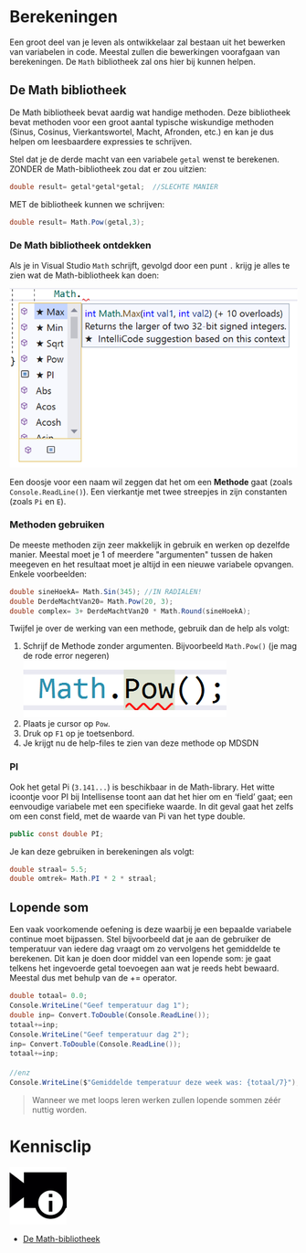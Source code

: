 
# Berekeningen

Een groot deel van je leven als ontwikkelaar zal bestaan uit het bewerken van variabelen in code. Meestal zullen die bewerkingen voorafgaan van berekeningen. De ``Math`` bibliotheek zal ons hier bij kunnen helpen.


## De Math bibliotheek
De Math bibliotheek bevat aardig wat handige methoden. Deze bibliotheek bevat methoden voor een groot aantal typische wiskundige methoden (Sinus, Cosinus, Vierkantswortel, Macht, Afronden, etc.) en kan je dus helpen om leesbaardere expressies te schrijven.

Stel dat je de derde macht van een variabele ``getal`` wenst te berekenen. ZONDER de Math-bibliotheek zou dat er zou uitzien:
```csharp
double result= getal*getal*getal;  //SLECHTE MANIER
```

MET de bibliotheek kunnen we schrijven:
```csharp
double result= Math.Pow(getal,3);
```

### De Math bibliotheek ontdekken

Als je in Visual Studio ``Math`` schrijft, gevolgd door een punt ``.`` krijg je alles te zien wat de Math-bibliotheek kan doen:


![](../assets/4_methoden/methoden3.png)


Een doosje voor een naam wil zeggen dat het om een **Methode** gaat (zoals ``Console.ReadLine()``). Een vierkantje met twee streepjes in zijn constanten (zoals ``Pi`` en ``E``).

### Methoden gebruiken

De meeste methoden zijn zeer makkelijk in gebruik en werken op dezelfde manier. Meestal moet je 1 of meerdere "argumenten" tussen de haken meegeven en het resultaat moet je altijd in een nieuwe variabele opvangen. Enkele voorbeelden:
```csharp
double sineHoekA= Math.Sin(345); //IN RADIALEN!
double DerdeMachtVan20= Math.Pow(20, 3);
double complex= 3+ DerdeMachtVan20 * Math.Round(sineHoekA);
```

Twijfel je over de werking van een methode, gebruik dan de help als volgt:

1. Schrijf de Methode zonder argumenten. Bijvoorbeeld ``Math.Pow()`` (je mag de rode error negeren) ![](../assets/4_methoden/math.png)
2. Plaats je cursor op ``Pow``.
3. Druk op ``F1`` op je toetsenbord.
4. Je krijgt nu de help-files te zien van deze methode op MDSDN

### PI

Ook het getal Pi  (``3.141...``) is beschikbaar in de Math-library. Het witte icoontje voor PI bij Intellisense toont aan dat het hier om en ‘field’ gaat; een eenvoudige variabele met een specifieke waarde. In dit geval gaat het zelfs om een const field, met de waarde van Pi van het type double.

```csharp
public const double PI;
```

Je kan deze gebruiken in berekeningen als volgt:
```csharp
double straal= 5.5;
double omtrek= Math.PI * 2 * straal;
```

## Lopende som
Een vaak voorkomende oefening is deze waarbij je een bepaalde variabele continue moet bijpassen. Stel bijvoorbeeld dat je aan de gebruiker de temperatuur van iedere dag vraagt om zo vervolgens het gemiddelde te berekenen. Dit kan je doen door middel van een lopende som: je gaat telkens het ingevoerde getal toevoegen aan wat je reeds hebt bewaard. Meestal dus met behulp van de += operator.

```csharp
double totaal= 0.0;
Console.WriteLine("Geef temperatuur dag 1");
double inp= Convert.ToDouble(Console.ReadLine());
totaal+=inp;
Console.WriteLine("Geef temperatuur dag 2");
inp= Convert.ToDouble(Console.ReadLine());
totaal+=inp;

//enz
Console.WriteLine($"Gemiddelde temperatuur deze week was: {totaal/7}");
```
> Wanneer we met loops leren werken zullen lopende sommen zéér nuttig worden. 

# Kennisclip
![](../assets/infoclip.png)
* [De Math-bibliotheek](https://ap.cloud.panopto.eu/Panopto/Pages/Viewer.aspx?id=4d790ab9-e3b9-4e4b-bf59-a976007197fa)
